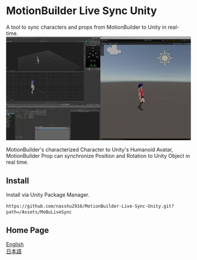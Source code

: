 # MotionBuilder Live Sync Unity

A tool to sync characters and props from MotionBuilder to Unity in real-time.
![sample](Docs/sample.gif)


MotionBuilder's characterized Character to Unity's Humanoid Avatar,
MotionBuilder Prop can synchronize Position and Rotation to Unity Object in real time.

## Install

Install via Unity Package Manager.

```
https://github.com/nasshu2916/MotionBuilder-Live-Sync-Unity.git?path=/Assets/MoBuLiveSync
```

## Home Page
[English](https://www.naoyakohda.net/mb_sync/en/)  
[日本語](https://www.naoyakohda.net/mb_sync/ja/)
